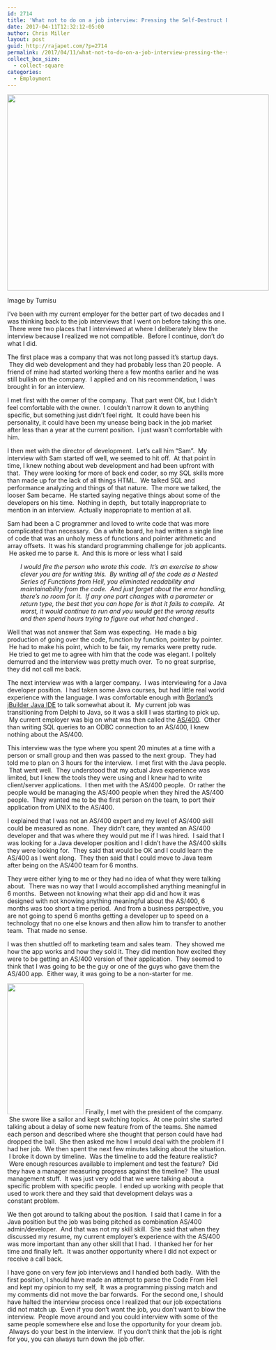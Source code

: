 ```yaml
---
id: 2714
title: 'What not to do on a job interview: Pressing the Self-Destruct Button'
date: 2017-04-11T12:32:12-05:00
author: Chris Miller
layout: post
guid: http://rajapet.com/?p=2714
permalink: /2017/04/11/what-not-to-do-on-a-job-interview-pressing-the-self-destruct-button/
collect_box_size:
  - collect-square
categories:
  - Employment
---
```

<div style="width: 610px" class="wp-caption alignnone">
  <img loading="lazy" src="https://i1.wp.com/photos.smugmug.com/photos/i-zHpCHfr/0/M/i-zHpCHfr-M.jpg?resize=600%2C450&#038;ssl=1" alt="" width="600" height="450" data-recalc-dims="1" />
  
  <p class="wp-caption-text">
    Image by Tumisu
  </p>
</div>

I&#8217;ve been with my current employer for the better part of two decades and I was thinking back to the job interviews that I went on before taking this one.  There were two places that I interviewed at where I deliberately blew the interview because I realized we not compatible.  Before I continue, don&#8217;t do what I did.

The first place was a company that was not long passed it&#8217;s startup days.  They did web development and they had probably less than 20 people.  A friend of mine had started working there a few months earlier and he was still bullish on the company.  I applied and on his recommendation, I was brought in for an interview.

I met first with the owner of the company.  That part went OK, but I didn&#8217;t feel comfortable with the owner.  I couldn&#8217;t narrow it down to anything specific, but something just didn&#8217;t feel right.  It could have been his personality, it could have been my unease being back in the job market after less than a year at the current position.  I just wasn&#8217;t comfortable with him.

I then met with the director of development.  Let&#8217;s call him &#8220;Sam&#8221;.  My interview with Sam started off well, we seemed to hit off.  At that point in time, I knew nothing about web development and had been upfront with that.  They were looking for more of back end coder, so my SQL skills more than made up for the lack of all things HTML.  We talked SQL and performance analyzing and things of that nature.  The more we talked, the looser Sam became.  He started saying negative things about some of the developers on his time.  Nothing in depth,  but totally inappropriate to mention in an interview.  Actually inappropriate to mention at all.

Sam had been a C programmer and loved to write code that was more complicated than necessary.  On a white board, he had written a single line of code that was an unholy mess of functions and pointer arithmetic and array offsets.  It was his standard programming challenge for job applicants.  He asked me to parse it.  And this is more or less what I said

<p style="padding-left: 30px;">
  <em>I would fire the person who wrote this code.  It&#8217;s an exercise to show clever you are for writing this.  By writing all of the code as a Nested Series of Functions from Hell, you eliminated readability and maintainability from the code.  And just forget about the error handling, there&#8217;s no room for it.  If any one part changes with a parameter or return type, the best that you can hope for is that it fails to compile.  At worst, it would continue to run and you would get the wrong results and then spend hours trying to figure out what had changed</em> .
</p>

Well that was not answer that Sam was expecting.  He made a big production of going over the code, function by function, pointer by pointer.  He had to make his point, which to be fair, my remarks were pretty rude.  He tried to get me to agree with him that the code was elegant. I politely demurred and the interview was pretty much over.  To no great surprise, they did not call me back.

The next interview was with a larger company.  I was interviewing for a Java developer position.  I had taken some Java courses, but had little real world experience with the language. I was comfortable enough with [Borland&#8217;s jBuilder Java IDE](https://en.wikipedia.org/wiki/JBuilder) to talk somewhat about it.  My current job was transitioning from Delphi to Java, so it was a skill I was starting to pick up.  My current employer was big on what was then called the [AS/400](https://en.wikipedia.org/wiki/IBM_System_i).  Other than writing SQL queries to an ODBC connection to an AS/400, I knew nothing about the AS/400.

This interview was the type where you spent 20 minutes at a time with a person or small group and then was passed to the next group.  They had told me to plan on 3 hours for the interview.  I met first with the Java people.  That went well.  They understood that my actual Java experience was limited, but I knew the tools they were using and I knew had to write client/server applications.  I then met with the AS/400 people.  Or rather the people would be managing the AS/400 people when they hired the AS/400 people.  They wanted me to be the first person on the team, to port their application from UNIX to the AS/400.

I explained that I was not an AS/400 expert and my level of AS/400 skill could be measured as none.  They didn&#8217;t care, they wanted an AS/400 developer and that was where they would put me if I was hired.  I said that I was looking for a Java developer position and I didn&#8217;t have the AS/400 skills they were looking for.  They said that would be OK and I could learn the AS/400 as I went along.  They then said that I could move to Java team after being on the AS/400 team for 6 months.

They were either lying to me or they had no idea of what they were talking about.  There was no way that I would accomplished anything meaningful in 6 months.  Between not knowing what their app did and how it was designed with not knowing anything meaningful about the AS/400, 6 months was too short a time period.  And from a business perspective, you are not going to spend 6 months getting a developer up to speed on a technology that no one else knows and then allow him to transfer to another team.  That made no sense.

I was then shuttled off to marketing team and sales team.  They showed me how the app works and how they sold it. They did mention how excited they were to be getting an AS/400 version of their application.  They seemed to think that I was going to be the guy or one of the guys who gave them the AS/400 app.  Either way, it was going to be a non-starter for me.

<img loading="lazy" class="size-medium alignleft" src="https://i1.wp.com/photos.smugmug.com/photos/i-wf8LTvX/0/S/i-wf8LTvX-S.png?resize=175%2C300&#038;ssl=1" width="175" height="300" data-recalc-dims="1" /> Finally, I met with the president of the company.  She swore like a sailor and kept switching topics.  At one point she started talking about a delay of some new feature from of the teams. She named each person and described where she thought that person could have had dropped the ball.  She then asked me how I would deal with the problem if I had her job.  We then spent the next few minutes talking about the situation.  I broke it down by timeline.  Was the timeline to add the feature realistic?  Were enough resources available to implement and test the feature?  Did they have a manager measuring progress against the timeline?  The usual management stuff.  It was just very odd that we were talking about a specific problem with specific people.  I ended up working with people that used to work there and they said that development delays was a constant problem.

We then got around to talking about the position.  I said that I came in for a Java position but the job was being pitched as combination AS/400 admin/developer.  And that was not my skill skill.  She said that when they discussed my resume, my current employer&#8217;s experience with the AS/400 was more important than any other skill that I had.  I thanked her for her time and finally left.  It was another opportunity where I did not expect or receive a call back.

I have gone on very few job interviews and I handled both badly.  With the first position, I should have made an attempt to parse the Code From Hell and kept my opinion to my self,  It was a programming pissing match and my comments did not move the bar forwards.  For the second one, I should have halted the interview process once I realized that our job expectations did not match up.  Even if you don&#8217;t want the job, you don&#8217;t want to blow the interview.  People move around and you could interview with some of the same people somewhere else and lose the opportunity for your dream job.  Always do your best in the interview.  If you don&#8217;t think that the job is right for you, you can always turn down the job offer.